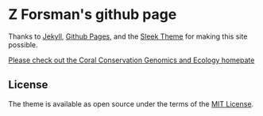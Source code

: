 # Z Forsman's github page

Thanks to [Jekyll](https://jekyllrb.com/), [Github Pages](https://pages.github.com/), and the [Sleek Theme](https://janczizikow.github.io/sleek/) for making this site possible.  

[Please check out the Coral Conservation Genomics and Ecology homepate](https://zacforsman.github.io/)



## License

The theme is available as open source under the terms of the [MIT License](https://opensource.org/licenses/MIT).
